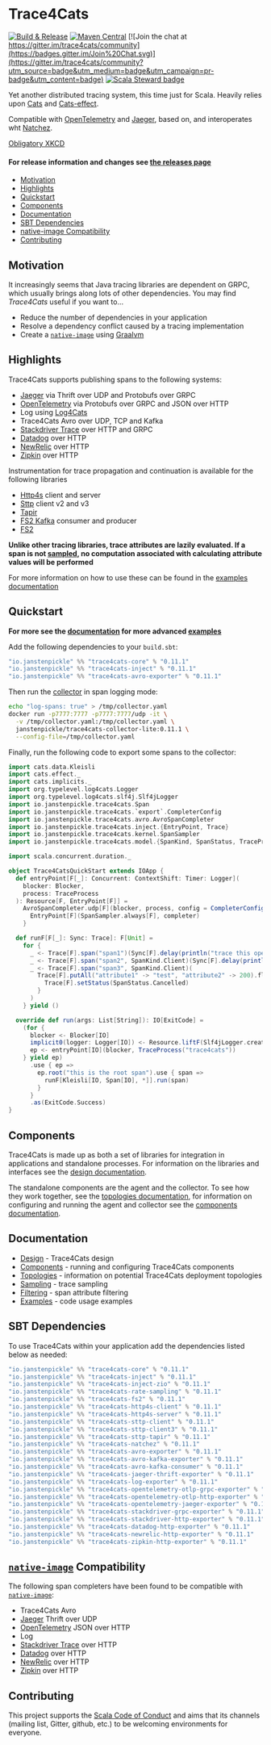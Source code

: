 # Trace4Cats

[![Build & Release](https://github.com/janstenpickle/trace4cats/workflows/Build%20&%20Release/badge.svg)](https://github.com/janstenpickle/trace4cats/actions?query=workflow%3A%22Build+%26+Release%22)
[![Maven Central](https://maven-badges.herokuapp.com/maven-central/io.janstenpickle/trace4cats-core_2.13/badge.svg)](https://maven-badges.herokuapp.com/maven-central/io.janstenpickle/trace4cats-core_2.13)
[![Join the chat at https://gitter.im/trace4cats/community](https://badges.gitter.im/Join%20Chat.svg)](https://gitter.im/trace4cats/community?utm_source=badge&utm_medium=badge&utm_campaign=pr-badge&utm_content=badge)
[![Scala Steward badge](https://img.shields.io/badge/Scala_Steward-helping-blue.svg?style=flat&logo=data:image/png;base64,iVBORw0KGgoAAAANSUhEUgAAAA4AAAAQCAMAAAARSr4IAAAAVFBMVEUAAACHjojlOy5NWlrKzcYRKjGFjIbp293YycuLa3pYY2LSqql4f3pCUFTgSjNodYRmcXUsPD/NTTbjRS+2jomhgnzNc223cGvZS0HaSD0XLjbaSjElhIr+AAAAAXRSTlMAQObYZgAAAHlJREFUCNdNyosOwyAIhWHAQS1Vt7a77/3fcxxdmv0xwmckutAR1nkm4ggbyEcg/wWmlGLDAA3oL50xi6fk5ffZ3E2E3QfZDCcCN2YtbEWZt+Drc6u6rlqv7Uk0LdKqqr5rk2UCRXOk0vmQKGfc94nOJyQjouF9H/wCc9gECEYfONoAAAAASUVORK5CYII=)](https://scala-steward.org)

Yet another distributed tracing system, this time just for Scala. Heavily relies upon
[Cats](https://typelevel.org/cats) and [Cats-effect](https://typelevel.org/cats-effect).

Compatible with [OpenTelemetry] and [Jaeger], based on, and interoperates wht [Natchez].

[Obligatory XKCD](https://xkcd.com/927/)

#### For release information and changes see [the releases page](releases)

  * [Motivation](#motivation)
  * [Highlights](#highlights)
  * [Quickstart](#quickstart)
  * [Components](#components)
  * [Documentation](#documentation)
  * [SBT Dependencies](#sbt-dependencies)
  * [native-image Compatibility](#native-image-compatibility)
  * [Contributing](#contributing)

## Motivation

It increasingly seems that Java tracing libraries are dependent on GRPC, which usually
brings along lots of other dependencies. You may find *Trace4Cats* useful if you want to...

- Reduce the number of dependencies in your application
- Resolve a dependency conflict caused by a tracing implementation
- Create a [`native-image`] using [Graalvm](https://www.graalvm.org/)

## Highlights

Trace4Cats supports publishing spans to the following systems:

- [Jaeger] via Thrift over UDP and Protobufs over GRPC
- [OpenTelemetry] via Protobufs over GRPC and JSON over HTTP
- Log using [Log4Cats]
- Trace4Cats Avro over UDP, TCP and Kafka
- [Stackdriver Trace] over HTTP and GRPC
- [Datadog] over HTTP
- [NewRelic] over HTTP
- [Zipkin] over HTTP

Instrumentation for trace propagation and continuation is available for the following libraries

- [Http4s] client and server
- [Sttp] client v2 and v3
- [Tapir]
- [FS2 Kafka] consumer and producer
- [FS2]

**Unlike other tracing libraries, trace attributes are lazily evaluated. If a span is not [sampled](docs/sampling.md),
no computation associated with calculating attribute values will be performed**

For more information on how to use these can be found in the [examples documentation](docs/examples.md)

## Quickstart

**For more see the [documentation](#documentation) for more advanced [examples](docs/examples.md)**

Add the following dependencies to your `build.sbt`:

```scala
"io.janstenpickle" %% "trace4cats-core" % "0.11.1"
"io.janstenpickle" %% "trace4cats-inject" % "0.11.1"
"io.janstenpickle" %% "trace4cats-avro-exporter" % "0.11.1"
```

Then run the [collector](docs/components.md#collectors) in span logging mode:

```bash
echo "log-spans: true" > /tmp/collector.yaml
docker run -p7777:7777 -p7777:7777/udp -it \
  -v /tmp/collector.yaml:/tmp/collector.yaml \
  janstenpickle/trace4cats-collector-lite:0.11.1 \
  --config-file=/tmp/collector.yaml
```

Finally, run the following code to export some spans to the collector:

```scala
import cats.data.Kleisli
import cats.effect._
import cats.implicits._
import org.typelevel.log4cats.Logger
import org.typelevel.log4cats.slf4j.Slf4jLogger
import io.janstenpickle.trace4cats.Span
import io.janstenpickle.trace4cats.`export`.CompleterConfig
import io.janstenpickle.trace4cats.avro.AvroSpanCompleter
import io.janstenpickle.trace4cats.inject.{EntryPoint, Trace}
import io.janstenpickle.trace4cats.kernel.SpanSampler
import io.janstenpickle.trace4cats.model.{SpanKind, SpanStatus, TraceProcess}

import scala.concurrent.duration._

object Trace4CatsQuickStart extends IOApp {
  def entryPoint[F[_]: Concurrent: ContextShift: Timer: Logger](
    blocker: Blocker,
    process: TraceProcess
  ): Resource[F, EntryPoint[F]] =
    AvroSpanCompleter.udp[F](blocker, process, config = CompleterConfig(batchTimeout = 50.millis)).map { completer =>
      EntryPoint[F](SpanSampler.always[F], completer)
    }

  def runF[F[_]: Sync: Trace]: F[Unit] =
    for {
      _ <- Trace[F].span("span1")(Sync[F].delay(println("trace this operation")))
      _ <- Trace[F].span("span2", SpanKind.Client)(Sync[F].delay(println("send some request")))
      _ <- Trace[F].span("span3", SpanKind.Client)(
        Trace[F].putAll("attribute1" -> "test", "attribute2" -> 200).flatMap { _ =>
          Trace[F].setStatus(SpanStatus.Cancelled)
        }
      )
    } yield ()

  override def run(args: List[String]): IO[ExitCode] =
    (for {
      blocker <- Blocker[IO]
      implicit0(logger: Logger[IO]) <- Resource.liftF(Slf4jLogger.create[IO])
      ep <- entryPoint[IO](blocker, TraceProcess("trace4cats"))
    } yield ep)
      .use { ep =>
        ep.root("this is the root span").use { span =>
          runF[Kleisli[IO, Span[IO], *]].run(span)
        }
      }
      .as(ExitCode.Success)
}
```

## Components

Trace4Cats is made up as both a set of libraries for integration in applications and standalone processes. For
information on the libraries and interfaces see the [design documentation](docs/design.md).

The standalone components are the agent and the collector. To see how they work together, see the
[topologies documentation](docs/topologies.md), for information on configuring and running the agent and collector see
the [components documentation](docs/components.md).

## Documentation

- [Design](docs/design.md) - Trace4Cats design
- [Components](docs/components.md) - running and configuring Trace4Cats components
- [Topologies](docs/topologies.md) - information on potential Trace4Cats deployment topologies
- [Sampling](docs/sampling.md) - trace sampling
- [Filtering](docs/filtering.md) - span attribute filtering
- [Examples](docs/examples.md) - code usage examples

## SBT Dependencies

To use Trace4Cats within your application add the dependencies listed below as needed:

```scala
"io.janstenpickle" %% "trace4cats-core" % "0.11.1"
"io.janstenpickle" %% "trace4cats-inject" % "0.11.1"
"io.janstenpickle" %% "trace4cats-inject-zio" % "0.11.1"
"io.janstenpickle" %% "trace4cats-rate-sampling" % "0.11.1"
"io.janstenpickle" %% "trace4cats-fs2" % "0.11.1"
"io.janstenpickle" %% "trace4cats-http4s-client" % "0.11.1"
"io.janstenpickle" %% "trace4cats-http4s-server" % "0.11.1"
"io.janstenpickle" %% "trace4cats-sttp-client" % "0.11.1"
"io.janstenpickle" %% "trace4cats-sttp-client3" % "0.11.1"
"io.janstenpickle" %% "trace4cats-sttp-tapir" % "0.11.1"
"io.janstenpickle" %% "trace4cats-natchez" % "0.11.1"
"io.janstenpickle" %% "trace4cats-avro-exporter" % "0.11.1"
"io.janstenpickle" %% "trace4cats-avro-kafka-exporter" % "0.11.1"
"io.janstenpickle" %% "trace4cats-avro-kafka-consumer" % "0.11.1"
"io.janstenpickle" %% "trace4cats-jaeger-thrift-exporter" % "0.11.1"
"io.janstenpickle" %% "trace4cats-log-exporter" % "0.11.1"
"io.janstenpickle" %% "trace4cats-opentelemetry-otlp-grpc-exporter" % "0.11.1"
"io.janstenpickle" %% "trace4cats-opentelemetry-otlp-http-exporter" % "0.11.1"
"io.janstenpickle" %% "trace4cats-opentelemetry-jaeger-exporter" % "0.11.1"
"io.janstenpickle" %% "trace4cats-stackdriver-grpc-exporter" % "0.11.1"
"io.janstenpickle" %% "trace4cats-stackdriver-http-exporter" % "0.11.1"
"io.janstenpickle" %% "trace4cats-datadog-http-exporter" % "0.11.1"
"io.janstenpickle" %% "trace4cats-newrelic-http-exporter" % "0.11.1"
"io.janstenpickle" %% "trace4cats-zipkin-http-exporter" % "0.11.1"

```

## [`native-image`] Compatibility

The following span completers have been found to be compatible with [`native-image`]:

- Trace4Cats Avro
- [Jaeger] Thrift over UDP
- [OpenTelemetry] JSON over HTTP
- Log
- [Stackdriver Trace] over HTTP
- [Datadog] over HTTP
- [NewRelic] over HTTP
- [Zipkin] over HTTP

## Contributing

This project supports the [Scala Code of Conduct](https://typelevel.org/code-of-conduct.html) and aims that its channels
(mailing list, Gitter, github, etc.) to be welcoming environments for everyone.


[FS2]: https://fs2.io/
[Http4s]: https://http4s.org/
[Jaeger]: https://www.jaegertracing.io/
[Log4Cats]: https://github.com/typelevel/log4cats
[Natchez]: https://github.com/tpolecat/natchez
[`native-image`]: https://www.graalvm.org/docs/reference-manual/native-image/
[OpenTelemetry]: http://opentelemetry.io
[Stackdriver Trace]: https://cloud.google.com/trace/docs/reference
[Datadog]: https://docs.datadoghq.com/api/v1/tracing/
[NewRelic]: https://docs.newrelic.com/docs/understand-dependencies/distributed-tracing/trace-api/report-new-relic-format-traces-trace-api#new-relic-guidelines
[`Resource`]: https://typelevel.org/cats-effect/datatypes/resource.html
[ZIO]: https://zio.dev
[Sttp]: https://sttp.softwaremill.com
[Tapir]: https://tapir.softwaremill.com
[FS2 Kafka]: https://fd4s.github.io/fs2-kafka/
[Zipkin]: https://zipkin.io
